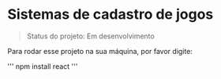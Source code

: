# Sistemas de cadastro de jogos

> Status do projeto: Em desenvolvimento

Para rodar esse projeto na sua máquina, por favor digite:

'''
npm install react
'''
